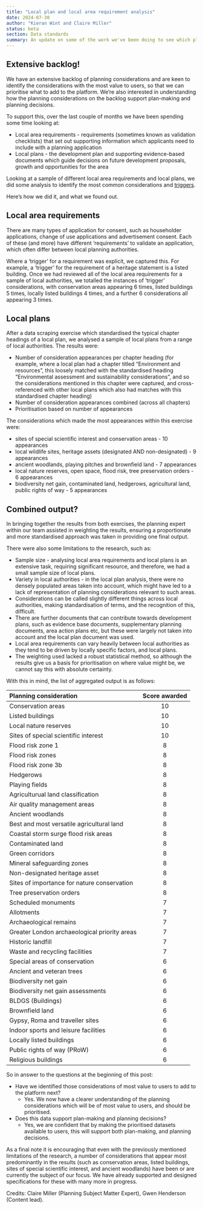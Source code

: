 ```yaml
---
title: "Local plan and local area requirement analysis"
date: 2024-07-30
author: "Kieran Wint and Claire Miller"
status: beta
section: Data standards
summary: An update on some of the work we've been doing to see which planning considerations might be of most value to users in the future.
---
```


## Extensive backlog!

We have an extensive backlog of planning considerations and are keen to identify the considerations with the most value to users, so that we can prioritise what to add to the platform. We’re also interested in understanding how the planning considerations on the backlog support plan-making and planning decisions.

To support this, over the last couple of months we have been spending some time looking at: 

- Local area requirements - requirements (sometimes known as validation checklists) that set out supporting information which applicants need to include with a planning application
- Local plans - the development plan and supporting evidence-based documents which guide decisions on future development proposals, growth and opportunities for the area

Looking at a sample of different local area requirements and local plans, we did some analysis to identify the most common considerations and [triggers](https://digital-land.github.io/blog-post/digging-into-local-area-requirements/).

Here’s how we did it, and what we found out.

## Local area requirements

There are many types of application for consent, such as householder applications, change of use applications and advertisement consent. Each of these (and more) have different ‘requirements’ to validate an application, which often differ between local planning authorities.

Where a ‘trigger’ for a requirement was explicit, we captured this. For example, a ‘trigger’ for the requirement of a heritage statement is a listed building. Once we had reviewed all of the local area requirements for a sample of local authorities, we totalled the instances of ‘trigger’ considerations, with conservation areas appearing 6 times, listed buildings 5 times, locally listed buildings 4 times, and a further 6 considerations all appearing 3 times.

## Local plans

After a data scraping exercise which standardised the typical chapter headings of a local plan, we analysed a sample of local plans from a range of local authorities. The results were:

- Number of consideration appearances per chapter heading (for example, where a local plan had a chapter titled “Environment and resources”, this loosely matched with the standardised heading “Environmental assessment and sustainability considerations”, and so the considerations mentioned in this chapter were captured, and cross-referenced with other local plans which also had matches with this standardised chapter heading)
- Number of consideration appearances combined (across all chapters)
- Prioritisation based on number of appearances

The considerations which made the most appearances within this exercise were:

- sites of special scientific interest and conservation areas - 10 appearances
- local wildlife sites, heritage assets (designated AND non-designated) - 9 appearances
- ancient woodlands, playing pitches and brownfield land - 7 appearances
- local nature reserves, open space, flood risk, tree preservation orders - 6 appearances
- biodiversity net gain, contaminated land, hedgerows, agricultural land, public rights of way - 5 appearances

## Combined output?

In bringing together the results from both exercises, the planning expert within our team assisted in  weighting the results, ensuring a proportionate and more standardised approach was taken in providing one final output. 

There were also some limitations to the research, such as:

- Sample size - analysing local area requirements and local plans is an extensive task, requiring significant resource, and therefore, we had a small sample size of local plans.
- Variety in local authorities - in the local plan analysis, there were no densely populated areas taken into account, which might have led to a lack of representation of planning considerations relevant to such areas.
- Considerations can be called slightly different things across local authorities, making standardisation of terms, and the recognition of this, difficult.
- There are further documents that can contribute towards development plans, such as evidence base documents, supplementary planning documents, area action plans etc, but these were largely not taken into account and the local plan document was used.
- Local area requirements can vary heavily between local authorities as they tend to be driven by locally specific factors, and local plans.
- The weighting used lacked a robust statistical method, so although the results give us a basis for prioritisation on where value might be, we cannot say this with absolute certainty.

With this in mind, the list of aggregated output is as follows:


| Planning consideration                         | Score awarded |
| :--------------------------------------------- | :-----------: |
| Conservation areas                             | 10            |
| Listed buildings                               | 10            |
| Local nature reserves                          | 10            |
| Sites of special scientific interest           | 10            |
| Flood risk zone 1                              | 8             |
| Flood risk zones                               | 8             |
| Flood risk zone 3b                             | 8             |
| Hedgerows                                      | 8             |
| Playing fields                                 | 8             |
| Agriculturual land classification              | 8             |
| Air quality management areas                   | 8             |
| Ancient woodlands                              | 8             |
| Best and most versatile agricultural land      | 8             |
| Coastal storm surge flood risk areas           | 8             |
| Contaminated land                              | 8             |
| Green corridors                                | 8             |
| Mineral safeguarding zones                     | 8             |
| Non-designated heritage asset                  | 8             |
| Sites of importance for nature conservation    | 8             |
| Tree preservation orders                       | 8             |
| Scheduled monuments                            | 7             |
| Allotments                                     | 7             |
| Archaeological remains                         | 7             |
| Greater London archaeological priority areas   | 7             |
| Historic landfill                              | 7             |
| Waste and recycling facilities                 | 7             |
| Special areas of conservation                  | 6             |
| Ancient and veteran trees                      | 6             |
| Biodiversity net gain                          | 6             |
| Biodiversity net gain assessments              | 6             |
| BLDGS (Buildings)                              | 6             |
| Brownfield land                                | 6             |
| Gypsy, Roma and traveller sites                | 6             |
| Indoor sports and leisure facilities           | 6             |
| Locally listed buildings                       | 6             |
| Public rights of way (PRoW)                    | 6             |
| Religious buildings                            | 6             |


So in answer to the questions at the beginning of this post:

- Have we identified those considerations of most value to users to add to the platform next?
  * Yes. We now have a clearer understanding of the planning considerations which will be of most value to users, and should be prioritised.
- Does this data support plan-making and planning decisions?
  * Yes, we are confident that by making the prioritised datasets available to users, this will support both plan-making, and planning decisions.
 
As a final note it is encouraging that even with the previously mentioned limitations of the research, a number of considerations that appear most predominantly in the results (such as conservation areas, listed buildings, sites of special scientific interest, and ancient woodlands) have been or are currently the subject of our focus. We have already supported and designed specifications for these with many more in progress.


Credits: Claire Miller (Planning Subject Matter Expert), Gwen Henderson (Content lead).
